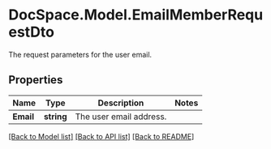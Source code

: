 # DocSpace.Model.EmailMemberRequestDto
The request parameters for the user email.

## Properties

Name | Type | Description | Notes
------------ | ------------- | ------------- | -------------
**Email** | **string** | The user email address. | 

[[Back to Model list]](../README.md#documentation-for-models) [[Back to API list]](../README.md#documentation-for-api-endpoints) [[Back to README]](../README.md)

